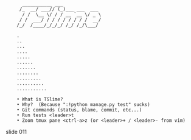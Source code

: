 
          ___________ ___
         /_  __/ ___// (_)___ ___  ___
          / /  \__ \/ / / __ `__ \/ _ \
         / /  ___/ / / / / / / / /  __/
        /_/  /____/_/_/_/ /_/ /_/\___/

        .
        ..
        ...
        ....
        .....
        ......
        .......
        ........
        .........
        ..........
        ...........

        • What is TSlime?
        • Why?  (Because ":!python manage.py test" sucks)
        • Git commands (status, blame, commit, etc...)
        • Run tests <leader>t
        • Zoom tmux pane <ctrl-a>z (or <leader>+ / <leader>- from vim)















































































slide 011
